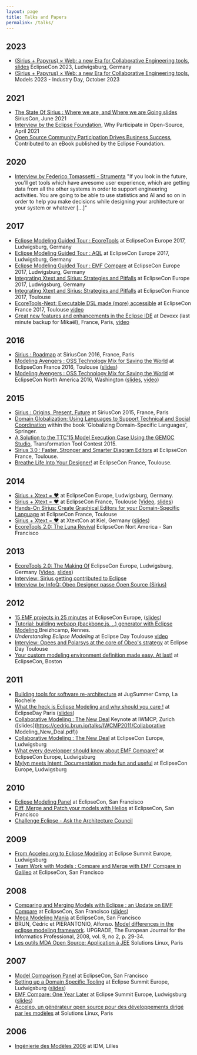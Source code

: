 ```yaml
---
layout: page
title: Talks and Papers
permalink: /talks/
---
```

## 2023
* [(Sirius + Papyrus) × Web: a new Era for Collaborative Engineering tools](https://www.eclipsecon.org/2023/sessions/sirius-papyrus-%C3%97-web-new-era-collaborative-engineering-tools), [slides](https://cedric.brun.io/talks/EclipseCon2023/EclipseCon_SiriusPapyrus_Web.pdf) EclipseCon 2023, Ludwigsburg, Germany 
* [(Sirius + Papyrus) × Web: a new Era for Collaborative Engineering tools](https://conf.researchr.org/track/models-2023/models-2023-industry-days#program), Models 2023 - Industry Day, October 2023

## 2021
* [The State Of Sirius : Where we are, and Where we are Going](https://www.youtube.com/watch?v=MBc6O_pxinA),[slides](https://cedric.brun.io/talks/SiriusCon2021/SiriusCon_2021-The_State_of_Sirius_Where_We_Are_and_Where_We_Are_Going.pdf) SiriusCon, June 2021
* [Interview by the Eclipse Foundation](https://www.youtube.com/watch?v=zh6uTWMIqzs), Why Participate in Open-Source, April 2021
* [Open Source Community Participation Drives Business Success](https://outreach.eclipse.foundation/participate-open-source-ebook), Contributed to an eBook published by the Eclipse Foundation.

## 2020
* [Interview by Federico Tomassetti - Strumenta](https://tomassetti.me/interview-with-cedric-brun/) "If you look in the future, you’ll get tools which have awesome user experience, which are getting data from all the other systems in order to support engineering activities. You are going to be able to use statistics and AI and so on in order to help you make decisions while designing your architecture or your system or whatever [...]"


## 2017
* [Eclipse Modeling Guided Tour : EcoreTools](https://cedric.brun.io/talks/EclipseConEU2017/EclipseModelingGuidedTour-ecoretools.pdf) at EclipseCon Europe 2017, Ludwigsburg, Germany 
* [Eclipse Modeling Guided Tour : AQL](https://cedric.brun.io/talks/EclipseConEU2017/EclipseModelingGuidedTour-aql.pdf) at EclipseCon Europe 2017, Ludwigsburg, Germany 
* [Eclipse Modeling Guided Tour : EMF Compare](https://cedric.brun.io/talks/EclipseConEU2017/EclipseModelingGuidedTour-compare.pdf) at EclipseCon Europe 2017, Ludwigsburg, Germany 
* [Integrating Xtext and Sirius: Strategies and Pitfalls](https://cedric.brun.io/talks/EclipseConEU2017/Sirius%20and%20Xtext-%20ECE.pdf) at EclipseCon Europe 2017, Ludwigsburg, Germany
* [Integrating Xtext and Sirius: Strategies and Pitfalls](https://www.slideshare.net/cbrun/integrating-xtext-and-sirius-strategies-and-pitfalls) at EclipseCon France 2017, Toulouse
* [EcoreTools-Next: Executable DSL made (more) accessible](https://cedric.brun.io/talks/EclipseConFR2017/ALE_talk.pdf) at EclipseCon France 2017, Toulouse  [video](https://www.youtube.com/watch?v=x4viqEFN7PU)
* [Great new features and enhancements in the Eclipse IDE](https://www.slideshare.net/mikaelbarbero/whats-new-in-eclipse-oxygen-devoxx-france-2017) at Devoxx (last minute backup for Mikaël), France, Paris,  [video](https://www.youtube.com/watch?v=jIcFiFZppSw)

## 2016
* [Sirius : Roadmap](https://cedric.brun.io/talks/SiriusCon2016/slides/#/) at SiriusCon 2016, France, Paris
* [Modeling Avengers : OSS Technology Mix for Saving the World](https://www.eclipsecon.org/france2016/session/modeling-avengers-open-source-technology-mix-saving-world) at EclipseCon France 2016, Toulouse ([slides](https://cedric.brun.io/talks/ModelingAvengers/#/))
* [Modeling Avengers : OSS Technology Mix for Saving the World](https://www.infoq.com/presentations/smart-farming-system-tools) at EclipseCon North America 2016, Washington ([slides](https://cedric.brun.io/talks/ModelingAvengers/#/), [video](https://www.infoq.com/presentations/smart-farming-system-tools))

## 2015
* [Sirius : Origins, Present, Future](https://cedric.brun.io/talks/SiriusOriginsPresentFuture/#/) at SiriusCon 2015, France, Paris
* [Domain Globalization: Using Languages to Support Technical and Social Coordination](https://link.springer.com/chapter/10.1007/978-3-319-26172-0_5) within the book 'Globalizing Domain-Specific Languages', Springer.
* [A Solution to the TTC'15 Model Execution Case Using the GEMOC Studio](https://hal.inria.fr/hal-01152342/), Transformation Tool Contest 2015.
* [Sirius 3.0 : Faster, Stronger and Smarter Diagram Editors](https://cedric.brun.io/talks/Sirius300FasterStrongerSmarter/slides/#/) at EclipseCon France, Toulouse.
* [Breathe Life Into Your Designer!](https://siriuslab.github.io/talks/BreatheLifeInYourDesigner/slides/index.html) at EclipseCon France, Toulouse.

## 2014

* [Sirius + Xtext = ♥](https://www.eclipsecon.org/europe2014/session/sirius-xtext-%E2%99%A5) at EclipseCon Europe, Ludwigsburg, Germany. 
* [Sirius + Xtext = ♥](https://www.eclipsecon.org/france2014/sites/default/files/slides/Xtext_Sirius.pdf) at EclipseCon France, Toulouse ([Video](https://www.youtube.com/watch?v=Ha0FbmcLjYY), [slides](https://www.eclipsecon.org/france2014/sites/default/files/slides/Xtext_Sirius.pdf))
* [Hands-On Sirius: Create Graphical Editors for your Domain-Specific Language](https://www.eclipsecon.org/france2014/session/hands-sirius-create-graphical-editors-your-domain-specific-language) at EclipseCon France, Toulouse
* [Sirius + Xtext = ♥](https://cedric.brun.io/talks/XtextCon2014/Xtext_Sirius.pdf) at XtextCon at Kiel, Germany ([slides](https://cedric.brun.io/talks/XtextCon2014/Xtext_Sirius.pdf))
* [EcoreTools 2.0: The Luna Revival](https://cedric.brun.io/talks/EclipseConUS2014/EcoreTools2.pdf) EclipseCon Nort America - San Francisco

## 2013

* [EcoreTools 2.0: The Making Of](https://www.eclipsecon.org/europe2013/ecoretools-20-making) EclipseCon Europe, Ludwigsburg, Germany ([Video](https://www.youtube.com/watch?v=XSP-oAmmS_E), [slides](https://www.eclipsecon.org/europe2013/sites/eclipsecon.org.europe2013/files/EcoreTools2.pdf))
* [Interview: Sirius getting contributed to Eclipse](https://www.youtube.com/watch?v=hyDxSmbSi2g)
* [Interview by InfoQ: Obeo Designer passe Open Source (Sirius)](https://www.infoq.com/fr/interviews/obeo-designer-open-source-sirius/)

## 2012

* [15 EMF projects in 25 minutes](https://cedric.brun.io/eclipsecon-europe-2012-slides/) at EclipseCon Europe, ([slides](https://cedric.brun.io/eclipsecon-europe-2012-slides/))
* [Tutorial: building webapp (backbone.js, ..) generator with Eclipse Modeling ](https://plus.google.com/+C%C3%A9dricBrun/posts/EKgDZ1grtEv) Breizhcamp, Rennes.
* *Understanding Eclipse Modeling*  at Eclipse Day Toulouse [video](https://www.youtube.com/watch?v=sFf34a5u92U)
* [Interview: Opees and Polarsys at the core of Obeo's strategy](https://www.youtube.com/watch?v=DD-miRQlnQc) at Eclipse Day Toulouse
* [Your custom modeling environment definition made easy. At last!](https://www.eclipsecon.org/2013/sessions/your-custom-modeling-environment-definition-made-easy-last) at EclipseCon, Boston


## 2011

* [Building tools for software re-architecture](https://sites.google.com/site/jugsummercamp/) at JugSummer Camp, La Rochelle
* [What the heck is Eclipse Modeling and why should you care !](https://cedric.brun.io/talks/EclipseDayParis2011/EclipseModeling.pdf) at EclipseDay Paris ([slides](https://cedric.brun.io/talks/EclipseDayParis2011/EclipseModeling.pdf))
* [Collaborative Modeling : The New Deal](https://dl.acm.org/citation.cfm?id=2000411&dl=ACM&coll=DL&CFID=484729923&CFTOKEN=19061534) Keynote at IWMCP, Zurich ([slides](https://cedric.brun.io/talks/IWCMP2011/Collaborative Modeling_New_Deal.pdf))
* [Collaborative Modeling : The New Deal](https://www.eclipsecon.org/europe2011/sessions/collaborative-modeling-new-deal.html) at EclipseCon Europe, Ludwigsburg
* [What every developper should know about EMF Compare?](https://cedric.brun.io/talks/EclipseConEurope2011/CompareEcon.pdf) at EclipseCon Europe, Ludwigsburg
* [Mylyn meets Intent: Documentation made fun and useful](https://cedric.brun.io/talks/EclipseConEurope2011/Intent.pdf) at EclipseCon Europe, Ludwigsburg



## 2010

* [Eclipse Modeling Panel](https://www.eclipsecon.org/2010/sessions/index8474.html?id=1528) at EclipseCon, San Francisco
* [Diff, Merge and Patch your models with Helios](https://cedric.brun.io/talks/EclipseConUS2010/Compare.pdf) at EclipseCon, San Francisco
* [Challenge Eclipse - Ask the Architecture Council](https://www.eclipsecon.org/2010/sessions/index3b81.html?id=1209)

## 2009

* [From Acceleo.org to Eclipse Modeling](https://cedric.brun.io/talks/EclipseSummit2009/from_Acceleo.org_to_Eclipse_Modeling.pdf) at Eclipse Summit Europe, Ludwigsburg
* [Team Work with Models : Compare and Merge with EMF Compare in Galileo](https://cedric.brun.io/talks/EclipseConUS2009/TeamWorkWithModels_econ2009.pdf) at EclipseCon, San Francisco

## 2008

* [Comparing and Merging Models with Eclipse : an Update on EMF Compare](https://www.eclipsecon.org/2008/index7123.html?page=sub/&id=328) at EclipseCon, San Francisco ([slides](https://cedric.brun.io/talks/EclipseConUS2008/EMFCompare_update_2008.pdf))
* [Mega Modeling Mania](https://www.eclipsecon.org/2008/index17da.html?page=sub/&id=564) at EclipseCon, San Francisco
* BRUN, Cédric et PIERANTONIO, Alfonso. [Model differences in the eclipse modeling framework](https://cedric.brun.io/talks/Upgrade2008/preprint-upgrade-vol-IX-2.pdf). UPGRADE, The European Journal for the Informatics Professional, 2008, vol. 9, no 2, p. 29-34.
* [Les outils MDA Open Source: Application à JEE](https://cedric.brun.io/talks/SolutionsLinux2008/MDAOpenSource.pdf) Solutions Linux, Paris


## 2007
* [Model Comparison Panel](https://cedric.brun.io/talks/EclipseConUS2007/panel.pdf) at EclipseCon, San Francisco
* [Setting up a Domain Specific Tooling](https://www.eclipsecon.org/summiteurope2007/index337e.html?page=detail/&id=17) at Eclipse Summit Europe, Ludwigsburg ([slides](https://www.eclipsecon.org/summiteurope2007/presentations/ESE2007_SettingUpDSMtooling.pdf))
* [EMF Compare: One Year Later](https://www.eclipsecon.org/summiteurope2007/index34ed.html?page=detail/&id=24) at Eclipse Summit Europe, Ludwigsburg ([slides](https://cedric.brun.io/talks/EclipseSummit2007/EMFCompare_OneYearLater.pdf))
* [Acceleo, un générateur open source pour des développements dirigé par les modèles](https://cedric.brun.io/talks/SolutionsLinux2007/SolutionsLinux2007-Acceleo.pdf) at Solutions Linux, Paris

## 2006
* [Ingénierie des Modèles 2006](https://cedric.brun.io/talks/IDM06/Obeo.pdf) at IDM, Lilles
